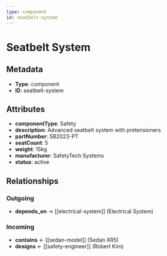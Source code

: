 ```yaml
---
type: component
id: seatbelt-system
---
```


# Seatbelt System

## Metadata

- **Type**: component
- **ID**: seatbelt-system

## Attributes

- **componentType**: Safety
- **description**: Advanced seatbelt system with pretensioners
- **partNumber**: SB2023-PT
- **seatCount**: 5
- **weight**: 15kg
- **manufacturer**: SafetyTech Systems
- **status**: active

## Relationships

### Outgoing

- **depends_on** → [[electrical-system]] (Electrical System)

### Incoming

- **contains** ← [[sedan-model]] (Sedan XR5)
- **designs** ← [[safety-engineer]] (Robert Kim)

